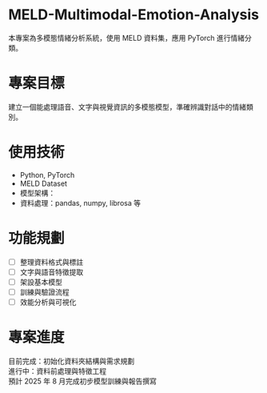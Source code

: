# MELD-Multimodal-Emotion-Analysis
本專案為多模態情緒分析系統，使用 MELD 資料集，應用 PyTorch 進行情緒分類。

# 專案目標
建立一個能處理語音、文字與視覺資訊的多模態模型，準確辨識對話中的情緒類別。

# 使用技術
- Python, PyTorch
- MELD Dataset
- 模型架構：
- 資料處理：pandas, numpy, librosa 等

# 功能規劃
- [ ] 整理資料格式與標註
- [ ] 文字與語音特徵提取
- [ ] 架設基本模型
- [ ] 訓練與驗證流程
- [ ] 效能分析與可視化

# 專案進度
目前完成：初始化資料夾結構與需求規劃  
進行中：資料前處理與特徵工程  
預計 2025 年 8 月完成初步模型訓練與報告撰寫
